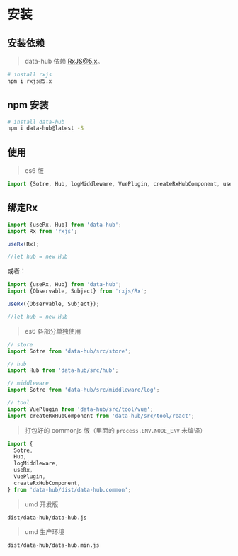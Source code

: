 # 安装

## 安装依赖

> data-hub 依赖 [RxJS@5.x](https://github.com/ReactiveX/RxJS)。


```sh
# install rxjs
npm i rxjs@5.x
```

## npm 安装

```sh
# install data-hub
npm i data-hub@latest -S
```

## 使用

> es6 版

```js
import {Sotre, Hub, logMiddleware, VuePlugin, createRxHubComponent, useRx} from 'data-hub';
```

## 绑定Rx

```js
import {useRx, Hub} from 'data-hub';
import Rx from 'rxjs';

useRx(Rx);

//let hub = new Hub
```

或者：

```js
import {useRx, Hub} from 'data-hub';
import {Observable, Subject} from 'rxjs/Rx';

useRx({Observable, Subject});

//let hub = new Hub
```


> es6 各部分单独使用

```js
// store
import Sotre from 'data-hub/src/store';

// hub
import Hub from 'data-hub/src/hub';

// middleware
import Sotre from 'data-hub/src/middleware/log';

// tool
import VuePlugin from 'data-hub/src/tool/vue';
import createRxHubComponent from 'data-hub/src/tool/react';
```

> 打包好的 commonjs 版（里面的 `process.ENV.NODE_ENV` 未编译）

```js
import {
  Sotre,
  Hub,
  logMiddleware,
  useRx,
  VuePlugin,
  createRxHubComponent,
} from 'data-hub/dist/data-hub.common';
```

> umd 开发版

`dist/data-hub/data-hub.js`

> umd 生产环境

`dist/data-hub/data-hub.min.js`
